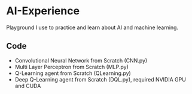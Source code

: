 # AI-Experience

Playground I use to practice and learn about AI and machine learning.

## Code

* Convolutional Neural Network from Scratch (CNN.py)
* Multi Layer Perceptron from Scratch (MLP.py)
* Q-Learning agent from Scratch (QLearning.py)
* Deep Q-Learning agent from Scratch (DQL.py), required NVIDIA GPU and CUDA
